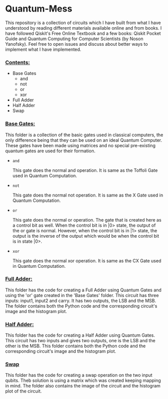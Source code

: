 <h1>Quantum-Mess</h1>
<p>This repository is a collection of circuits which I have built from what I have understood by reading different materials available online and from books. I have followed Qiskit's Free Online Textbook and a few books: Qiskit Pocket Guide and Quantum Computing for Computer Scientists (by Noson Yanofsky). Feel free to open issues and discuss about better ways to implement what I have implemented.</p>
<h3><b><u>Contents:</u></b></h3>
<ul>
<li>Base Gates
<ul>
<li>and</li>
<li>not</li>
<li>or</li>
<li>xor</li>
</ul>
</li>
<li>Full Adder</li>
<li>Half Adder</li>
<li>Swap</li>
</ul>

<h3><u>Base Gates:</u></h3>
<p>This folder is a collection of the basic gates used in classical computers, the only difference being that they can be used on an ideal Quantum Computer. These gates have been made using matrices and no special pre-existing quantum gates are used for their formation.</p>
<ul>
<li><code>and</code><p>This gate does the normal and operation. It is same as the Toffoli Gate used in Quantum Computation.</p></li>
<li><code>not</code><p>This gate does the normal not operation. It is same as the X Gate used in Quantum Computation.</p></li>
<li><code>or</code><p>This gate does the normal or operation. The gate that is created here as a control bit as well. When the control bit is in |0> state, the output of the or gate is normal. However, when the control bit is in |1> state, the output is the inverse of the output which would be when the control bit is in state |0>.</p></li>
<li><code>xor</code><p>This gate does the normal xor operation. It is same as the CX Gate used in Quantum Computation.</p></li>
</ul>

<h3><u>Full Adder:</u></h3>
<p>This folder has the code for creating a Full Adder using Quantum Gates and using the 'or' gate created in the 'Base Gates' folder. This circuit has three inputs: input1, input2 and carry. It has two outputs, the LSB and the MSB. The folder contains both the Python code and the corresponding circuit's image and the histogram plot.</p>

<h3><u>Half Adder:</u></h3>
<p>This folder has the code for creating a Half Adder using Quantum Gates. This circuit has two inputs and gives two outputs, one is the LSB and the other is the MSB. This folder contains both the Python code and the corresponding circuit's image and the histogram plot.</p>

<h3><u>Swap</u></h3>
<p>This folder has the code for creating a swap operation on the two input qubits. Theb solution is using a matrix which was created keeping mapping in mind. The folder also contains the image of the circuit and the histogram plot of the circuit.</p>
